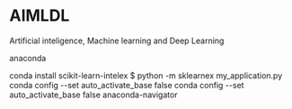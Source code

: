 # AIMLDL
Artificial inteligence, Machine learning and Deep Learning


anaconda

conda install scikit-learn-intelex
        $ python -m sklearnex my_application.py
conda config --set auto_activate_base false
conda config --set auto_activate_base false
anaconda-navigator